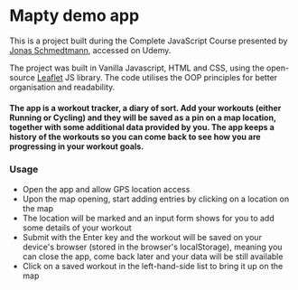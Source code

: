 # Mapty demo app

This is a project built during the Complete JavaScript Course presented by [Jonas Schmedtmann](https://twitter.com/jonasschmedtman), accessed on Udemy.

The project was built in Vanilla Javascript, HTML and CSS, using the open-source [Leaflet](https://leafletjs.com/) JS library. The code utilises the OOP principles for better organisation and readability.

#### The app is a workout tracker, a diary of sort. Add your workouts (either Running or Cycling) and they will be saved as a pin on a map location, together with some additional data provided by you. The app keeps a history of the workouts so you can come back to see how you are progressing in your workout goals.

### Usage

- Open the app and allow GPS location access
- Upon the map opening, start adding entries by clicking on a location on the map
- The location will be marked and an input form shows for you to add some details of your workout
- Submit with the Enter key and the workout will be saved on your device's browser (stored in the browser's localStorage), meaning you can close the app, come back later and your data will be still available
- Click on a saved workout in the left-hand-side list to bring it up on the map

